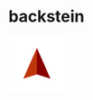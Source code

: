 # backstein
![test](https://github.com/Ch-W3st/backstein/blob/master/logo.png?raw=true "Optional Title")

